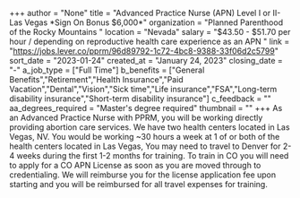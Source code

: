 +++
author = "None"
title = "Advanced Practice Nurse (APN) Level I or II- Las Vegas  *Sign On Bonus $6,000*"
organization = "Planned Parenthood of the Rocky Mountains "
location = "Nevada"
salary = "$43.50 - $51.70 per hour / depending on reproductive health care experience as an APN "
link = "https://jobs.lever.co/pprm/96d89792-1c72-4bc8-9388-33f06d2c5799"
sort_date = "2023-01-24"
created_at = "January 24, 2023"
closing_date = "-"
a_job_type = ["Full Time"]
b_benefits = ["General Benefits","Retirement","Health Insurance","Paid Vacation","Dental","Vision","Sick time","Life insurance","FSA","Long-term disability insurance","Short-term disability insurance"]
c_feedback = ""
aa_degrees_required = "Master's degree required"
thumbnail = ""
+++
As an Advanced Practice Nurse with PPRM, you will be working directly providing abortion care services. We have two health centers located in Las Vegas, NV. You would be working ~30 hours a week at 1 of or both of the health centers located in Las Vegas, You may need to travel to Denver for 2-4 weeks during the first 1-2 months for training. To train in CO you will need to apply for a CO APN License as soon as you are moved through to credentialing. We will reimburse you for the license application fee upon starting and you will be reimbursed for all travel expenses for training. 